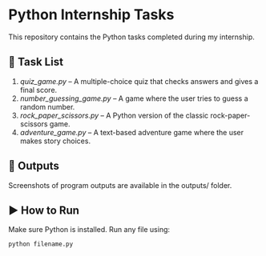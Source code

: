 # Python Internship Tasks

This repository contains the Python tasks completed during my internship.

## 🔹 Task List

1. *quiz_game.py* – A multiple-choice quiz that checks answers and gives a final score.  
2. *number_guessing_game.py* – A game where the user tries to guess a random number.  
3. *rock_paper_scissors.py* – A Python version of the classic rock-paper-scissors game.  
4. *adventure_game.py* – A text-based adventure game where the user makes story choices.

## 📸 Outputs

Screenshots of program outputs are available in the outputs/ folder.

## ▶ How to Run

Make sure Python is installed. Run any file using:

```bash
python filename.py 
